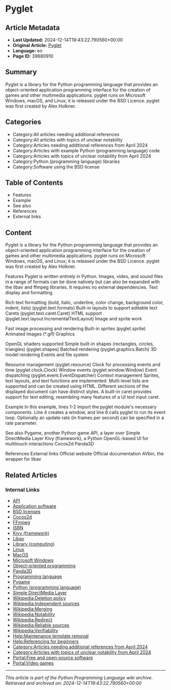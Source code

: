 # Pyglet

## Article Metadata

- **Last Updated:** 2024-12-14T19:43:22.790560+00:00
- **Original Article:** [Pyglet](https://en.wikipedia.org/wiki/Pyglet)
- **Language:** en
- **Page ID:** 39680910

## Summary

Pyglet is a library for the Python programming language that provides an object-oriented application programming interface for the creation of games and other multimedia applications. pyglet runs on Microsoft Windows, macOS, and Linux; it is released under the BSD Licence. pyglet was first created by Alex Holkner.

## Categories

- Category:All articles needing additional references
- Category:All articles with topics of unclear notability
- Category:Articles needing additional references from April 2024
- Category:Articles with example Python (programming language) code
- Category:Articles with topics of unclear notability from April 2024
- Category:Python (programming language) libraries
- Category:Software using the BSD license

## Table of Contents

- Features
- Example
- See also
- References
- External links

## Content

Pyglet is a library for the Python programming language that provides an object-oriented application programming interface for the creation of games and other multimedia applications. pyglet runs on Microsoft Windows, macOS, and Linux; it is released under the BSD Licence. pyglet was first created by Alex Holkner.

Features
Pyglet is written entirely in Python. Images, video, and sound files in a range of formats can be done natively but can also be expanded with the libav and ffmpeg libraries. It requires no external dependencies.
Text display and formatting

Rich text formatting (bold, italic, underline, color change, background color, indent, lists) (pyglet.text.formats)
Built-in layouts to support editable text
Carets (pyglet.text.caret.Caret)
HTML support (pyglet.text.layout.IncrementalTextLayout)
Image and sprite work

Fast image processing and rendering
Built-in sprites (pyglet.sprite)
Animated images (*.gif)
Graphics

OpenGL shaders supported
Simple built-in shapes (rectangles, circles, triangles) (pyglet.shapes)
Batched rendering (pyglet.graphics.Batch)
3D model rendering
Events and file system

Resource management (pyglet.resource)
Clock for processing events and time (pyglet.clock.Clock)
Window events (pyglet.window.Window)
Event dispatching (pyglet.event.EventDispatcher)
Context management
Sprites, text layouts, and text functions are implemented. Multi-level lists are supported and can be created using HTML. Different sections of the displayed document can have distinct styles. A built-in caret provides support for text editing, resembling many features of a UI text input caret.

Example
In this example, lines 1-2 import the pyglet module's necessary components. Line 4 creates a window, and line 6 calls pyglet to run its event loop. Optionally an update rate (in frames per second) can be specified in a rate parameter.

See also
Pygame, another Python game API, a layer over Simple DirectMedia Layer
Kivy (framework), a Python OpenGL-based UI for multitouch interactions
Cocos2d
Panda3D

References
External links
Official website
Official documentation
AVbin, the wrapper for libav

## Related Articles

### Internal Links

- [API](https://en.wikipedia.org/wiki/API)
- [Application software](https://en.wikipedia.org/wiki/Application_software)
- [BSD licenses](https://en.wikipedia.org/wiki/BSD_licenses)
- [Cocos2d](https://en.wikipedia.org/wiki/Cocos2d)
- [FFmpeg](https://en.wikipedia.org/wiki/FFmpeg)
- [ISBN](https://en.wikipedia.org/wiki/ISBN)
- [Kivy (framework)](https://en.wikipedia.org/wiki/Kivy_(framework))
- [Libav](https://en.wikipedia.org/wiki/Libav)
- [Library (computing)](https://en.wikipedia.org/wiki/Library_(computing))
- [Linux](https://en.wikipedia.org/wiki/Linux)
- [MacOS](https://en.wikipedia.org/wiki/MacOS)
- [Microsoft Windows](https://en.wikipedia.org/wiki/Microsoft_Windows)
- [Object-oriented programming](https://en.wikipedia.org/wiki/Object-oriented_programming)
- [Panda3D](https://en.wikipedia.org/wiki/Panda3D)
- [Programming language](https://en.wikipedia.org/wiki/Programming_language)
- [Pygame](https://en.wikipedia.org/wiki/Pygame)
- [Python (programming language)](https://en.wikipedia.org/wiki/Python_(programming_language))
- [Simple DirectMedia Layer](https://en.wikipedia.org/wiki/Simple_DirectMedia_Layer)
- [Wikipedia:Deletion policy](https://en.wikipedia.org/wiki/Wikipedia:Deletion_policy)
- [Wikipedia:Independent sources](https://en.wikipedia.org/wiki/Wikipedia:Independent_sources)
- [Wikipedia:Merging](https://en.wikipedia.org/wiki/Wikipedia:Merging)
- [Wikipedia:Notability](https://en.wikipedia.org/wiki/Wikipedia:Notability)
- [Wikipedia:Redirect](https://en.wikipedia.org/wiki/Wikipedia:Redirect)
- [Wikipedia:Reliable sources](https://en.wikipedia.org/wiki/Wikipedia:Reliable_sources)
- [Wikipedia:Verifiability](https://en.wikipedia.org/wiki/Wikipedia:Verifiability)
- [Help:Maintenance template removal](https://en.wikipedia.org/wiki/Help:Maintenance_template_removal)
- [Help:Referencing for beginners](https://en.wikipedia.org/wiki/Help:Referencing_for_beginners)
- [Category:Articles needing additional references from April 2024](https://en.wikipedia.org/wiki/Category:Articles_needing_additional_references_from_April_2024)
- [Category:Articles with topics of unclear notability from April 2024](https://en.wikipedia.org/wiki/Category:Articles_with_topics_of_unclear_notability_from_April_2024)
- [Portal:Free and open-source software](https://en.wikipedia.org/wiki/Portal:Free_and_open-source_software)
- [Portal:Video games](https://en.wikipedia.org/wiki/Portal:Video_games)

---
_This article is part of the Python Programming Language wiki archive._
_Retrieved and archived on: 2024-12-14T19:43:22.790560+00:00_
